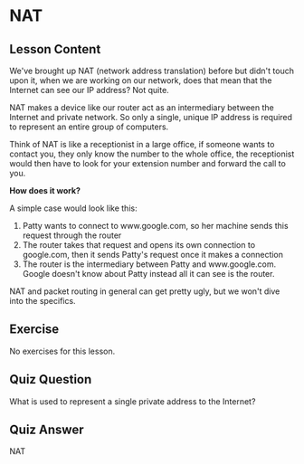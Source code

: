 # NAT

## Lesson Content

We've brought up NAT (network address translation) before but didn't touch upon it, when we are working on our network, does that mean that the Internet can see our IP address? Not quite.

NAT makes a device like our router act as an intermediary between the Internet and private network. So only a single, unique IP address is required to represent an entire group of computers.

Think of NAT is like a receptionist in a large office, if someone wants to contact you, they only know the number to the whole office, the receptionist would then have to look for your extension number and forward the call to you.

<b>How does it work?</b>

A simple case would look like this:

<ol>
<li>Patty wants to connect to www.google.com, so her machine sends this request through the router</li>
<li>The router takes that request and opens its own connection to google.com, then it sends Patty's request once it makes a connection</li>
<li>The router is the intermediary between Patty and www.google.com. Google doesn't know about Patty instead all it can see is the router.</li>
</ol>

NAT and packet routing in general can get pretty ugly, but we won't dive into the specifics.

## Exercise

No exercises for this lesson.

## Quiz Question

What is used to represent a single private address to the Internet?

## Quiz Answer

NAT